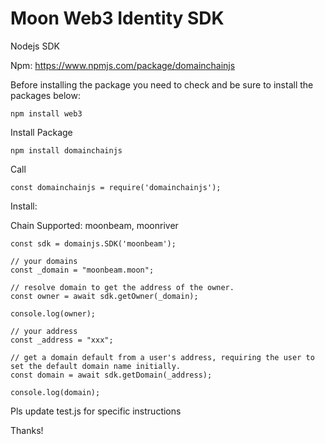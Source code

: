 # Moon Web3 Identity SDK

Nodejs SDK

Npm: https://www.npmjs.com/package/domainchainjs

Before installing the package you need to check and be sure to install the packages below:

```
npm install web3 
```

Install Package

```
npm install domainchainjs
```

Call 
```
const domainchainjs = require('domainchainjs');
```

Install:

Chain Supported: moonbeam, moonriver

```
const sdk = domainjs.SDK('moonbeam');
```
```
// your domains
const _domain = "moonbeam.moon";
	
// resolve domain to get the address of the owner.
const owner = await sdk.getOwner(_domain);

console.log(owner);

// your address
const _address = "xxx";

// get a domain default from a user's address, requiring the user to set the default domain name initially.
const domain = await sdk.getDomain(_address);

console.log(domain);
```
Pls update test.js for specific instructions

Thanks!



